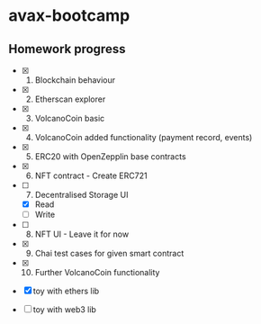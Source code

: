 # avax-bootcamp

## Homework progress
- [x] 1. Blockchain behaviour
- [x] 2. Etherscan explorer
- [x] 3. VolcanoCoin basic
- [x] 4. VolcanoCoin added functionality (payment record, events)
- [x] 5. ERC20 with OpenZepplin base contracts
- [x] 6. NFT contract - Create ERC721 
- [ ] 7. Decentralised Storage UI
    - [x] Read
    - [ ] Write
- [ ] 8. NFT UI - Leave it for now
- [x] 9. Chai test cases for given smart contract
- [x] 10. Further VolcanoCoin functionality

- [x] toy with ethers lib
- [ ] toy with web3 lib
